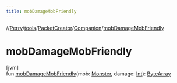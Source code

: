 ```yaml
---
title: mobDamageMobFriendly
---
```

//[Perry](../../../../index.html)/[tools](../../index.html)/[PacketCreator](../index.html)/[Companion](index.html)/[mobDamageMobFriendly](mob-damage-mob-friendly.html)



# mobDamageMobFriendly



[jvm]\
fun [mobDamageMobFriendly](mob-damage-mob-friendly.html)(mob: [Monster](../../../server.life/-monster/index.html), damage: [Int](https://kotlinlang.org/api/latest/jvm/stdlib/kotlin/-int/index.html)): [ByteArray](https://kotlinlang.org/api/latest/jvm/stdlib/kotlin/-byte-array/index.html)




